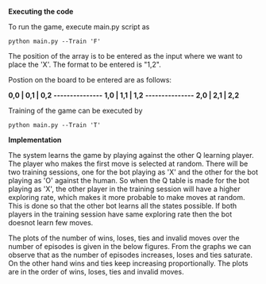**Executing the code**

To run the game, execute main.py script as 
```
python main.py --Train 'F'
```

The position of the array is to be entered as the input where we want to place the 'X'. The format to be entered is "1,2". 

Postion on the board to be entered are as follows:

**0,0 | 0,1 | 0,2**
**---------------**
**1,0 | 1,1 | 1,2** 
**---------------**
**2,0 | 2,1 | 2,2**

Training of the game can be executed by 
```
python main.py --Train 'T'
```

**Implementation**

The system learns the game by playing against the other Q learning player. The player who makes the first move is selected at random. There will be two training sessions, one for the bot playing as 'X' and the other for the bot playing as 'O' against the human. So when the Q table is made for the bot playing as 'X', the other player in the training session will have a higher exploring rate, which makes it more probable to make moves at random. This is done so that the other bot learns all the states possible. If both players in the training session have same exploring rate then the bot doesnot learn few moves. 

The plots of the number of wins, loses, ties and invalid moves over the number of episodes is given in the below figures. From the graphs we can observe that as the number of episodes increases, loses and ties saturate. On the other hand wins and ties keep increasing proportionally. The plots are in the order of wins, loses, ties and invalid moves.
